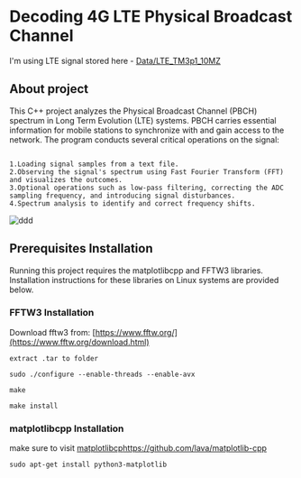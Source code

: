# Decoding 4G LTE Physical Broadcast Channel
I'm using LTE signal stored here - [Data/LTE_TM3p1_10MZ](Data/LTE_TM3p1_10MZ_18p22dBFS.txt)
## About project
This C++ project analyzes the Physical Broadcast Channel (PBCH) spectrum in Long Term Evolution (LTE) systems. PBCH carries essential information for mobile stations to synchronize with and gain access to the network. The program conducts several critical operations on the signal:
```

1.Loading signal samples from a text file.
2.Observing the signal's spectrum using Fast Fourier Transform (FFT) and visualizes the outcomes.
3.Optional operations such as low-pass filtering, correcting the ADC sampling frequency, and introducing signal disturbances.
4.Spectrum analysis to identify and correct frequency shifts.
```
![ddd](https://github.com/luka443/LTE-PBCH/assets/109036862/bf05fee4-5a49-48c5-995d-fe9ddff9e4e7)

## Prerequisites Installation
Running this project requires the matplotlibcpp and FFTW3 libraries. Installation instructions for these libraries on Linux systems are provided below.

### FFTW3 Installation

Download fftw3 from: [https://www.fftw.org/](https://www.fftw.org/download.html)

```
extract .tar to folder
```
```
sudo ./configure --enable-threads --enable-avx
```
```
make
```
```
make install
```
### matplotlibcpp Installation

make sure to visit [matplotlibcp](https://github.com/lava/matplotlib-cpp)https://github.com/lava/matplotlib-cpp
```
sudo apt-get install python3-matplotlib
```
